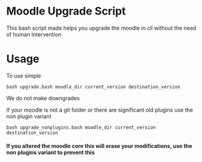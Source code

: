 # Moodle Upgrade Script
This bash script made helps you upgrade the moodle in cli without the need of human intervention

# Usage
To use simple
```
bash upgrade.bash moodle_dir current_version destination_version
```
We do not make downgrades

If your moodle is not a git folder or there are significant old plugins use the non plugin variant
```
bash upgrade_nonplugins.bash moodle_dir current_version destination_version
```

#### If you altered the moodle core this will erase your modifications, use the non plugins variant to prevent this